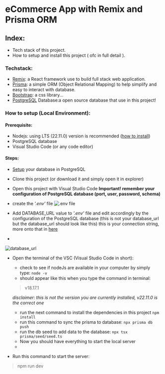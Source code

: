 # eCommerce App with Remix and Prisma ORM

## Index:
- Tech stack of this project.
- How to setup and install this project ( ofc in full detail ).

### Techstack:
- [Remix](remix.run): a React framework use to build full stack web application.
- [Prisma](https://www.prisma.io/): a simple ORM (Object Relational Mapping) to help simplify and easy to interact with database.
- [Bootstrap](https://getbootstrap.com/): a css library...
- [PostgreSQL](https://www.postgresql.org/) Database:a open source database that use in this project!

### How to setup (Local Environment):

#### Prerequisite:
- Nodejs: using LTS (22.11.0) version is recommended ([how to install](https://nodejs.org/en/download/prebuilt-installer))
- PostgreSQL database
- Visual Studio Code (or any code editor)

#### Steps:
- [Setup](https://www.prisma.io/dataguide/postgresql/setting-up-a-local-postgresql-database) your database in PostgreSQL 
- Clone this project (or download it and simply open it in explorer)
- Open this project with Visual Studio Code
**Important! remember your configuration of PostgreSQL database (port, user, password, schema)**
- create the *'.env'* file 
![.env file](https://lh3.googleusercontent.com/pw/AP1GczMHQe7Q4Kj5tspNDyrAf1hgB1BPxsSVgUR9ufUpqibWJ0Df32_bW-lXyx2lRAtwHnyPJTkSaH5PDEQQBOlR7qHOyDdqjvnxnlGVV_4-KGIwzyKvVFw-LB7LQn3fOwNfneH4vt9fR-68-2goJikJaNQy=w376-h510-s-no-gm?authuser=0)

- Add DATABASE_URL value to *'.env'* file and edit accordingly by the configuration of the PostgreSQL database (this is not your database_url but the database_url should look like this) this is your connection string, more onto that in [here](https://pris.ly/d/connection-strings)
- 
![database_url](https://lh3.googleusercontent.com/pw/AP1GczPoOTjJVBoQdRhrCYV5zVLApfKcZiX3OAJELW5Wg8Z16IHSmf4s_oqtSpxrZSIcVRVf54JI8IsC4VLp5AjnlGOZJYj4OooJwdM5gGmLiLek2oUyw6knYH9GjB86YVMGT6ke_yqmLXjpgK0TABHv96cR=w720-h36-s-no-gm?authuser=0)

- Open the terminal of the VSC (Visual Studio Code in short):
    - check to see if nodeJs are available in your computer by simply type:
    ``node -v``
    - should appear like this when you type the command in terminal: 
    
    >  v18.17.1 

    *disclaimer: this is not the version you are currently installed, v22.11.0 is the correct one*
    - run the next command to install the dependencies in this project
    ``npm install``
    - run this command to sync the prisma to database: 
    ``npx prisma db push``
    - run the db seed to add data to the database:
    ``npx tsx prisma/seed/seed.ts``
    - Now you should have everything to start the local server
    - 
- Run this command to start the server: 
> npm run dev

